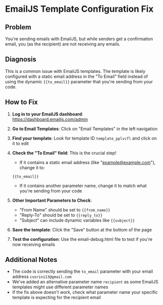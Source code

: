 # EmailJS Template Configuration Fix

## Problem
You're sending emails with EmailJS, but while senders get a confirmation email, you (as the recipient) are not receiving any emails.

## Diagnosis
This is a common issue with EmailJS templates. The template is likely configured with a static email address in the "To Email" field instead of using the dynamic `{{to_email}}` parameter that you're sending from your code.

## How to Fix

1. **Log in to your EmailJS dashboard**: https://dashboard.emailjs.com/admin

2. **Go to Email Templates**: Click on "Email Templates" in the left navigation

3. **Find your template**: Look for template ID `template_pplvcfl` and click on it to edit

4. **Check the "To Email" field**: This is the crucial step! 
   - If it contains a static email address (like "example@example.com"), change it to:
   ```
   {{to_email}}
   ```
   - If it contains another parameter name, change it to match what you're sending from your code

5. **Other Important Parameters to Check**:
   - "From Name" should be set to `{{from_name}}`
   - "Reply-To" should be set to `{{reply_to}}`
   - "Subject" can include dynamic variables like `{{subject}}`

6. **Save the template**: Click the "Save" button at the bottom of the page

7. **Test the configuration**: Use the email-debug.html file to test if you're now receiving emails

## Additional Notes

- The code is correctly sending the `to_email` parameter with your email address `csorini13@gmail.com`
- We've added an alternative parameter name `recipient` as some EmailJS templates might use different parameter names
- If the fix above doesn't work, check what parameter name your specific template is expecting for the recipient email 